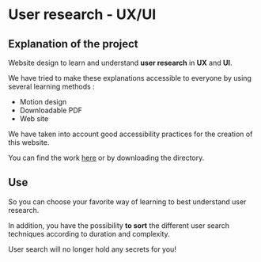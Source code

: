 # User research - UX/UI

## Explanation of the project

Website design to learn and understand **user research** in **UX** and **UI**.

We have tried to make these explanations accessible to everyone by using several learning methods :

- Motion design
- Downloadable PDF
- Web site

We have taken into account good accessibility practices for the creation of this website.

You can find the work [here](https://neoxazrot.github.io/user-research-ux-ui/) or by downloading the directory.

## Use

So you can choose your favorite way of learning to best understand user research.

In addition, you have the possibility **to sort** the different user search techniques according to duration and complexity.

User search will no longer hold any secrets for you!
